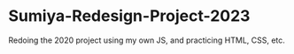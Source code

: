 # Sumiya-Redesign-Project-2023
Redoing the 2020 project using my own JS, and practicing HTML, CSS, etc.
